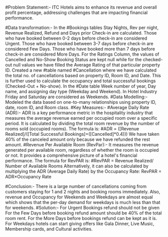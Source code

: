 #Problem Statement:- ITC Hotels aims to enhance its revenue and overall profit percentage, addressing challenges that are impacting financial performance.

#Data transformation:- 
In the #Bookings tables Stay Nights, Rev per night, Revenue Realized, Refund and Days prior Check-in are calculated. 
Those who have booked between 0-2 days before check-in are considered Urgent.
Those who have booked between 3-7 days before check-in are considered Few Days.
Those who have booked more than 7 days before check-in are considered More Days.
For the Ratings Column, the values of Cancelled and No-Show Booking Status are kept null while for the checked-out null values we have filled the Average Rating of that particular property ID.
Created a new #table named #Cancellation where we have calculated the total no. of cancellations based on property ID, Room ID, and Date. This is further used to calculate the occupancy and total successful bookings (Checked-Out + No-show).
In the #Date table Week number of year, Day name, and assigning day type (Weekday and Weekend). In Hotel Industry Friday and Saturday are considered as Weekends.
#Data Modelling:- 
Modeled the data based on one-to-many relationships using property ID, date, room ID, and Room class.
#Key Measures:-
#Average Daily Rate (ADR):- ADR is a key performance metric in the hospitality industry that measures the average revenue earned per occupied room over a specific period. It is calculated by dividing the total room revenue by the number of rooms sold (occupied rooms).
The formula is:
#ADR = ([Revenue Realized]/([Total Successful Bookings]+([Cancelled]*0.4)))
We have taken 40% of the canceled amount only because we have refunded the rest amount.
#Revenue Per Available Room (RevPar):- It measures the revenue generated per available room, regardless of whether the room is occupied or not. It provides a comprehensive picture of a hotel's financial performance.
The formula for RevPAR is:
#RevPAR = Revenue Realized/ Number of Available Rooms
Alternatively, it can also be calculated by multiplying the ADR (Average Daily Rate) by the Occupancy Rate:
RevPAR = ADR×Occupancy Rate

#Conclusion:- 
There is a large number of cancellations coming from customers staying for 1 and 2 nights and booking rooms immediately. 
Also, revenue and Occupancy for Weekends and Weekdays are almost equal which shows that the per-day demand for weekdays is much less than that for weekends.
#Solution:- 
For Urgent Bookings refund should not be given
For the Few Days before booking refund amount should be 40% of the total room rent.
For the More Days before bookings refund can be kept as it is.
For Weekdays hotels can start giving offers like Gala Dinner, Live Music, Membership cards, and Cultural activities.






